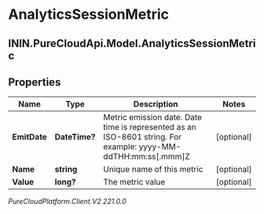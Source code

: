 # AnalyticsSessionMetric

## ININ.PureCloudApi.Model.AnalyticsSessionMetric

## Properties

|Name | Type | Description | Notes|
|------------ | ------------- | ------------- | -------------|
| **EmitDate** | **DateTime?** | Metric emission date. Date time is represented as an ISO-8601 string. For example: yyyy-MM-ddTHH:mm:ss[.mmm]Z | [optional] |
| **Name** | **string** | Unique name of this metric | [optional] |
| **Value** | **long?** | The metric value | [optional] |



_PureCloudPlatform.Client.V2 221.0.0_
